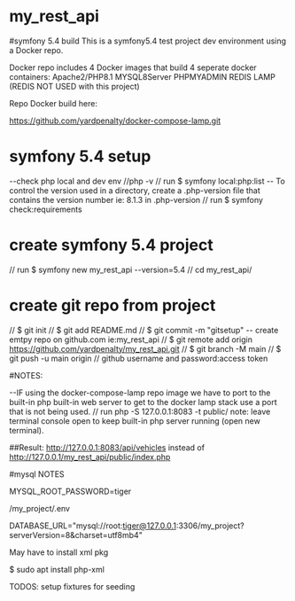 # my_rest_api
#symfony 5.4 build
This is a symfony5.4 test project dev environment using a Docker repo.

Docker repo includes 4 Docker images that build 4 seperate docker containers:
Apache2/PHP8.1 
MYSQL8Server 
PHPMYADMIN
REDIS LAMP (REDIS NOT USED with this project)

Repo Docker build here:

https://github.com/yardpenalty/docker-compose-lamp.git

# symfony 5.4 setup
--check php local and dev env
//php -v
// run $ symfony local:php:list 
-- To control the version used in a directory, create a .php-version file that contains the 
version number ie: 8.1.3 in .php-version
// run $ symfony check:requirements
# create symfony 5.4 project
// run $ symfony new my_rest_api --version=5.4
//  cd my_rest_api/
# create git repo from project
//     $ git init
//     $ git add README.md
//     $ git commit -m "gitsetup"
-- create emtpy repo on github.com ie:my_rest_api
//     $ git remote add origin https://github.com/yardpenalty/my_rest_api.git
//     $ git branch -M main
//     $ git push -u main origin
//      github username and password:access token
 
#NOTES: 

--IF using the docker-compose-lamp repo image 
we have to port to the built-in php built-in web server to get to the docker lamp stack
use a port that is not being used. 
// run php -S 127.0.0.1:8083 -t public/
note: leave terminal console open to keep built-in php server running (open new terminal).

##Result:
http://127.0.0.1:8083/api/vehicles instead of http://127.0.0.1/my_rest_api/public/index.php

#mysql NOTES

MYSQL_ROOT_PASSWORD=tiger

/my_project/.env 

DATABASE_URL="mysql://root:tiger@127.0.0.1:3306/my_project?serverVersion=8&charset=utf8mb4"

May have to install xml pkg

   $ sudo apt install php-xml

TODOS: setup fixtures for seeding

